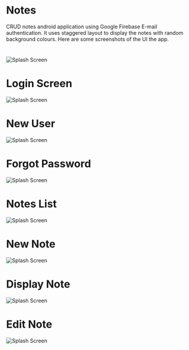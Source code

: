 # Notes
CRUD notes android application using Google Firebase E-mail authentication. It uses staggered layout to display the notes with random background colours. Here are some screenshots of the UI the app.

#

![Splash Screen](https://github.com/shobhitbehl98/Notes/blob/master/readmeimages/iloveimg-resized/Screenshot_20220221-114903.jpg)

# Login Screen
![Splash Screen](https://github.com/shobhitbehl98/Notes/blob/master/readmeimages/iloveimg-resized/Screenshot_20220221-111840.jpg)
# New User
![Splash Screen](https://github.com/shobhitbehl98/Notes/blob/master/readmeimages/iloveimg-resized/Screenshot_20220221-123930.jpg)
# Forgot Password
![Splash Screen](https://github.com/shobhitbehl98/Notes/blob/master/readmeimages/iloveimg-resized/Screenshot_20220221-115148.jpg)
# Notes List 
![Splash Screen](https://github.com/shobhitbehl98/Notes/blob/master/readmeimages/iloveimg-resized/Screenshot_20220221-114927.jpg)
# New Note
![Splash Screen](https://github.com/shobhitbehl98/Notes/blob/master/readmeimages/iloveimg-resized/Screenshot_20220221-115307.jpg)
# Display Note
![Splash Screen](https://github.com/shobhitbehl98/Notes/blob/master/readmeimages/iloveimg-resized/Screenshot_20220221-115319.jpg)
# Edit Note
![Splash Screen](https://github.com/shobhitbehl98/Notes/blob/master/readmeimages/iloveimg-resized/Screenshot_20220221-115331.jpg)
